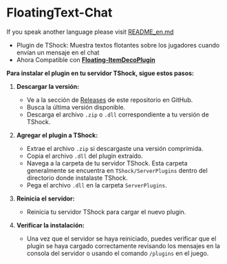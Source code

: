 # FloatingText-Chat

If you speak another language please visit [README_en.md](https://github.com/itsFrankV22/FloatingText-Chat/tree/main)

- Plugin de TShock: Muestra textos flotantes sobre los jugadores cuando envían un mensaje en el chat
- Ahora Compatible con **[Floating-ItemDecoPlugin](https://github.com/itsFrankV22/ItemsDeco-Plugin)**

**Para instalar el plugin en tu servidor TShock, sigue estos pasos:**

1. **Descargar la versión:**
   - Ve a la sección de [Releases](github.com/itsFrankV22/FloatingText-Chat/releases/tag/FloatingText) de este repositorio en GitHub.
   - Busca la última versión disponible.
   - Descarga el archivo `.zip` o `.dll` correspondiente a tu versión de TShock.

2. **Agregar el plugin a TShock:**
   - Extrae el archivo `.zip` si descargaste una versión comprimida.
   - Copia el archivo `.dll` del plugin extraído.
   - Navega a la carpeta de tu servidor TShock. Esta carpeta generalmente se encuentra en `TShock/ServerPlugins` dentro del directorio donde instalaste TShock.
   - Pega el archivo `.dll` en la carpeta `ServerPlugins`.

3. **Reinicia el servidor:**
   - Reinicia tu servidor TShock para cargar el nuevo plugin.

4. **Verificar la instalación:**
   - Una vez que el servidor se haya reiniciado, puedes verificar que el plugin se haya cargado correctamente revisando los mensajes en la consola del servidor o usando el comando `/plugins` en el juego.

